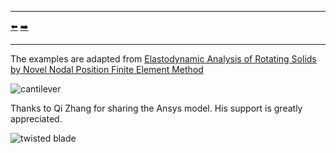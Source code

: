 ***
[⬅️](../014/README.md "Previous example")
[➡️](../016/README.md "Next example")
***

The examples are adapted from [Elastodynamic Analysis of Rotating Solids by Novel Nodal Position Finite Element Method](https://doi.org/10.1016/j.euromechsol.2024.105478)

![cantilever](cantilevered_rectangular_beam.png)

Thanks to Qi Zhang for sharing the Ansys model. His support is greatly appreciated.

![twisted blade](twistblade_statics.png)
